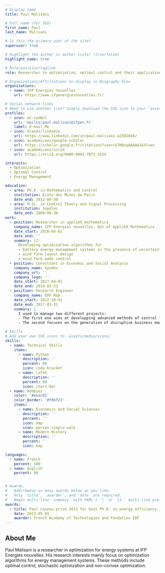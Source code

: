 ```yaml
---
# Display name
title: Paul Malisani

# Full name (for SEO)
first_name: Paul
last_name: Malisani

# Is this the primary user of the site?
superuser: true

# Highlight the author in author lists? (true/false)
highlight_name: true

# Role/position/tagline
role: Researcher in optimization, optimal control and their application in energy management

# Organizations/Affiliations to display in Biography blox
organizations:
  - name: IFP Energies nouvelles
    url: https://www.ifpenergiesnouvelles.fr/

# Social network links
# Need to use another icon? Simply download the SVG icon to your `assets/media/icons/` folder.
profiles:
  - icon: at-symbol
    url: 'mailto:paul.malisani@ifpen.fr'
    label: E-mail Me
  - icon: brands/linkedin
    url: https://www.linkedin.com/in/paul-malisani-a2502846/
  - icon: academicons/google-scholar
    url: https://scholar.google.fr/citations?user=X7HBsqAAAAAJ&hl=en
  - icon: academicons/orcid
    url: https://orcid.org/0000-0002-7073-155X

interests:
  - Optimization
  - Optimal Control
  - Energy Management

education:
  - area: Ph.D. in Mathematics and Control
    institution: Ecole des Mines de Paris
    date_end: 2012-09-30
  - area: M.Sc. in Control Theory and Signal Processing
    institution: Supélec
    date_end: 2009-09-30
work:
  - position: Researcher in applied mathematics
    company_name: IFP Energies nouvelles, Dpt of Applied Mathematics
    date_start: 2018-04-01
    date_end: ''
    summary: |2-
      Developing optimization algorithms for
      - battery energy management systems in the presence of uncertainties
      - wind farm layout design
      - wind farm wake control
  - position: Consultant in Economic and Social Analysis
    company_name: Syndex
    company_url: ''
    company_logo: ''
    date_start: 2017-04-01
    date_end: 2018-03-31
  - position: Research Engineer 
    company_name: EDF R&D
    date_start: 2012-10-01
    date_end: 2017-03-31
    summary: |
      I used to manage two different projects:
      - The first one aims at developping advanced methods of control for integration of the demand side flexibility into the electrical grid both from a technical and economical view-point
      - The second focuses on the generation of disruptive business models for EDF's B2C market.

# Skills
# Add your own SVG icons to `assets/media/icons/`
skills:
  - name: Technical Skills
    items:
      - name: Python
        description: ''
        percent: 80
        icon: code-bracket
      - name: LaTeX
        description: ''
        percent: 80
        icon: chart-bar
  - name: Hobbies
    color: '#eeac02'
    color_border: '#f0bf23'
    items:
      - name: Economics and Social Sciences
        description: ''
        percent: ''
        icon: map
        icon: person-simple-walk
      - name: Modern History
        description: ''
        percent: ''
        icon: map

languages:
  - name: French
    percent: 100
  - name: English
    percent: 80


# Awards.
#   Add/remove as many awards below as you like.
#   Only `title`, `awarder`, and `date` are required.
#   Begin multi-line `summary` with YAML's `|` or `|2-` multi-line prefix and indent 2 spaces below.
awards:
  - title: Paul Caseau prize 2013 for best Ph.D. in energy efficiency.
    date: 2013-05-01
    awarder: French Academy of Technologies and Fondation EDF
---
```

## About Me

Paul Malisani is a researcher in optimization for energy systems at IFP Energies nouvelles. His research interests mainly focus on optimization algorithms for energy management systems. These methods include optimal control, stochastic optimization and non-convex optimization.
